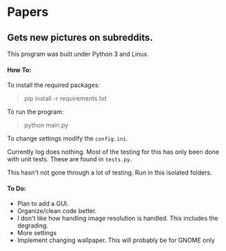# Papers
## Gets new pictures on subreddits.

This program was built under Python 3 and Linux.

#### How To:

To install the required packages:
> pip install -r requirements.txt

To run the program:
> python main.py

To change settings modify the `config.ini`.

Currently log does nothing. Most of the testing for this has only been done with unit tests. These are found in `tests.py`.

This hasn't not gone through a lot of testing. Run in this isolated folders. 

#### To Do:

- Plan to add a GUI.
- Organize/clean code better.
- I don't like how handling image resolution is handled. This includes the degrading.
- More settings
- Implement changing wallpaper. This will probably be for GNOME only